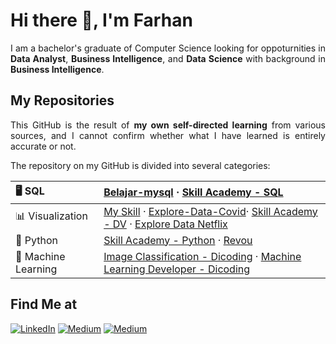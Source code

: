 # Hi there 👋, I'm Farhan

<p align="justify">
  I am a bachelor's graduate of Computer Science looking for oppoturnities in <strong> Data Analyst</strong>, <strong> Business Intelligence</strong>, and <strong>Data Science</strong> with background in <strong>Business Intelligence</strong>. 
</p>

## My Repositories

<p align="justify">
  This GitHub is the result of <b>my own self-directed learning</b> from various sources, and I cannot confirm whether what I have learned is entirely accurate or not. 
  
  The repository on my GitHub is divided into several categories:
</p>

| 🖥 SQL | [Belajar-mysql](https://github.com/farhanalaydroes/belajar-mysql) · [Skill Academy - SQL](https://github.com/farhanalaydroes/Skill-Academy-DS)
|:--------|:--------------------|
| 📊 Visualization | [My Skill](https://github.com/farhanalaydroes/MySkill) · [Explore-Data-Covid](https://github.com/farhanalaydroes/Explore-Data-Covid)· [Skill Academy - DV](https://github.com/farhanalaydroes/Skill-Academy-DV) · [Explore Data Netflix](https://github.com/farhanalaydroes/Explore-Data-Netflix)
| 🐍 Python | [Skill Academy - Python](https://github.com/farhanalaydroes/Skill-Academy-DS) · [Revou](https://github.com/farhanalaydroes/Revou)
| 🧠 Machine Learning | [Image Classification - Dicoding](https://github.com/farhanalaydroes/Image-Classification) · [Machine Learning Developer - Dicoding](https://github.com/farhanalaydroes/Machine-Learning-Developer-Dicoding)

## Find Me at

<p>
  <a href="https://www.linkedin.com/in/farhanalaydroes/" target="_blank"><img alt="LinkedIn" src="https://img.shields.io/badge/linkedin-%230077B5.svg?&style=for-the-badge&logo=linkedin&logoColor=white" /></a>  
  <a href="https://medium.com/@farhanalaydroes" target="_blank"><img alt="Medium" src="https://img.shields.io/badge/medium-%2312100E.svg?&style=for-the-badge&logo=medium&logoColor=white" /></a>  
  <a href="https://www.kaggle.com/farhanalaydroes" target="_blank"><img alt="Medium" src="https://img.shields.io/badge/Kaggle-2C8EBB?&style=for-the-badge&logo=kaggle&logoColor=white" /></a>
